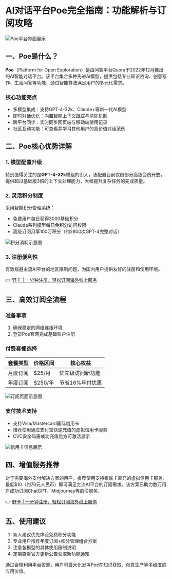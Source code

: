# AI对话平台Poe完全指南：功能解析与订阅攻略

![Poe平台界面展示](https://bbtdd.com/wp-content/uploads/img/9354753932032255.webp)

## 一、Poe是什么？

**Poe**（Platform for Open Exploration）是由问答平台Quora于2022年12月推出的AI智能对话平台。该平台集合多种先进AI模型，提供包括专业知识咨询、创意写作、生活问答等功能，通过智能算法满足用户的多元化需求。

### 核心功能亮点
- 多模型集成：支持GPT-4-32k、Claude+等新一代AI模型
- 即时对话优化：内置智能上下文跟踪与清除机制
- 跨平台同步：实时同步网页端与移动端使用记录
- 社区互动功能：可查看并学习其他用户的高价值对话范例

## 二、Poe核心优势详解

### 1. 模型配置升级
特别值得关注的是**GPT-4-32k**模组的引入，该配置目前仅限部分高级会员开放，提供超过基础版3倍的上下文处理能力，大幅提升复杂任务的完成质量。

### 2. 灵活积分制度
采用智能积分管理系统：
- 免费用户每日获得3000基础积分
- Claude系列模型每日免积分访问权限
- 高级订阅月享100万积分（约2800次GPT-4完整对话）

![积分消耗示意图](https://bbtdd.com/wp-content/uploads/img/8701955589350288.webp)

### 3. 注册便利性
有效规避主流AI平台的地区限制问题，为国内用户提供友好的注册和使用环境。

👉 [野卡 | 一分钟注册，轻松订阅海外线上服务](https://bbtdd.com/yeka)

## 三、高效订阅全流程

### 准备事项
1. 确保稳定的网络连接环境
2. 登录Poe官网完成基础账户注册

### 付费套餐选择
| 套餐类型 | 价格区间 | 核心权益 |
|---------|---------|---------|
| 月度订阅 | $25/月 | 优先级访问新功能 |
| 年度订阅 | $250/年 | 节省16%年付优惠 |

![订阅页面示意图](https://bbtdd.com/wp-content/uploads/img/93144978240.webp)

### 支付技术支持
- 支持Visa/Mastercard国际信用卡
- 推荐使用通过支付宝快速充值的虚拟信用卡服务
- CVC安全码需成功充值后方可激活显示

![信用卡信息展示](https://bbtdd.com/wp-content/uploads/img/402844923533.webp)

## 四、增值服务推荐
对于需要海外支付解决方案的用户，推荐使用支持银联卡直充的虚拟信用卡服务，最低$10（约70元人民币）即可满足主流AI平台的订阅需求。该方案已助力数万用户成功订阅ChatGPT、Midjourney等前沿服务。

👉 [野卡 | 一分钟注册，轻松订阅海外线上服务](https://bbtdd.com/yeka)

## 五、使用建议
1. 新人建议优先体验免费积分功能
2. 专业用户推荐年度订阅+积分管理组合方案
3. 注意各模型的具体使用限制说明
4. 定期查看官方更新公告获取新功能通知

通过合理利用平台资源，用户可最大化发挥Poe在知识获取、创意生产等多维度的应用价值。